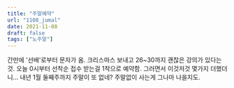 ```yaml
---
title: "주말예약"
url: "1108_jumal"
date: 2021-11-08
draft: false
tags: ["노주말"]
---
```

간만에 '선배'로부터 문자가 옴. 크리스마스 보내고 26~30까지 괜찮은 강의가 있다는 것. 오늘 0시부터 선착순 접수 받는걸 1착으로 예약함. 그러면서 이것저것 몇가지 더했더니... 내년 1월 둘째주까지 주말이 또 없네? 주말없이 사는게 그나마 나을지도.
